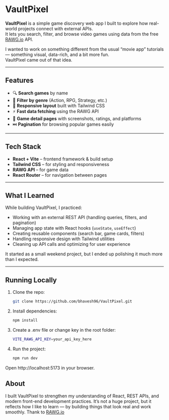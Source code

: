 # VaultPixel

**VaultPixel** is a simple game discovery web app I built to explore how real-world projects connect with external APIs.  
It lets you search, filter, and browse video games using data from the free [RAWG.io](https://rawg.io/apidocs) API.

I wanted to work on something different from the usual “movie app” tutorials — something visual, data-rich, and a bit more fun.  
VaultPixel came out of that idea.

---

## Features

- 🔍 **Search games** by name  
- 🧩 **Filter by genre** (Action, RPG, Strategy, etc.)  
- 📱 **Responsive layout** built with Tailwind CSS  
- ⚡ **Fast data fetching** using the RAWG API  
- 📖 **Game detail pages** with screenshots, ratings, and platforms  
- ⏭️ **Pagination** for browsing popular games easily  

---

## Tech Stack

- **React + Vite** – frontend framework & build setup  
- **Tailwind CSS** – for styling and responsiveness  
- **RAWG API** – for game data  
- **React Router** – for navigation between pages  

---

## What I Learned

While building VaultPixel, I practiced:
- Working with an external REST API (handling queries, filters, and pagination)
- Managing app state with React hooks (`useState`, `useEffect`)
- Creating reusable components (search bar, game cards, filters)
- Handling responsive design with Tailwind utilities
- Cleaning up API calls and optimizing for user experience

It started as a small weekend project, but I ended up polishing it much more than I expected.

---

## Running Locally

1. Clone the repo:
   ```bash
   git clone https://github.com/bhavesh96/VaultPixel.git

2. Install dependencies:
   ```bash
   npm install

3. Create a .env file or change key in the root folder:
   ```bash
   VITE_RAWG_API_KEY=your_api_key_here

4. Run the project:
   ```bash
   npm run dev

Open http://localhost:5173 in your browser.

## About

I built VaultPixel to strengthen my understanding of React, REST APIs, and modern front-end development practices.
It’s not a huge project, but it reflects how I like to learn — by building things that look real and work smoothly.
Thank to [RAWG.io](https://rawg.io/apidocs)
